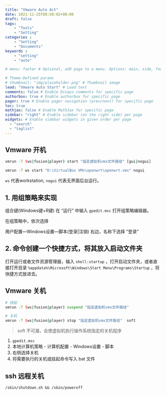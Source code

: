 ```yaml
---
title: "Vmware Auto Act"
date: 2021-11-25T08:58:02+08:00
draft: false
tags: 
    - "Tools"
    - "Setting"
categories :                             
    - "Setting"
    - "Documents"
keywords :                                 
    - "setting"
    - "auto"

# menu: footer # Optional, add page to a menu. Options: main, side, footer

# Theme-Defined params
# thumbnail: "img/placeholder.png" # Thumbnail image
lead: "Vmware Auto Start" # Lead text
comments: false # Enable Disqus comments for specific page
authorbox: true # Enable authorbox for specific page
pager: true # Enable pager navigation (prev/next) for specific page
toc: true 
mathjax: false # Enable MathJax for specific page
sidebar: "right" # Enable sidebar (on the right side) per page
widgets: # Enable sidebar widgets in given order per page
  - "search"
  - "taglist"
---
```


## Vmware 开机

```bash
vmrun -T (ws|fusion|player) start "指定虚拟机vmx文件路径" [gui|nogui]

vmrun -T ws start "D:\VirtualBox VMs\openwrt\openwrt.vmx" nogui
```

`ws` 代表workstation, `nogui`  代表无界面后台运行。

## 1. 用组策略来实现

组合键(Windows键+R键) 在 “运行” 中输入 `gpedit.msc` 打开组策略编辑器。

在组策略中，依次选择

用户配置—Windows设置—脚本(登录|注销) 右边，名称下选择 “登录”

## 2. 命令创建一个快捷方式，将其放入启动文件夹

打开运行或者文件资源管理器，输入 `shell:startup` ，打开启动文件夹，或者直接打开目录 `%appdata%\Microsoft\Windows\Start Menu\Programs\Startup` ，将快捷方式放进去。

## Vmware 关机

```bash
# 挂起
vmrun -T (ws|fusion|player) suspend "指定虚拟机vmx文件路径"

# 关机
vmrun -T (ws|fusion|player) stop "指定虚拟机vmx文件路径"  soft
```

>soft 不可漏，会使虚拟机执行操作系统指定的关机程序

1. `gpedit.msc` 
2. 本地计算机策略 - 计算机配置 - Windows设置 - 脚本
3. 右侧选择关机
4. 将需要执行的关机或挂起命令写入 bat 文件


## ssh 远程关机

```shell
/sbin/shutdown.sh && /sbin/poweroff
```